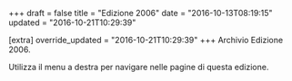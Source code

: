 +++
draft = false
title = "Edizione 2006"
date = "2016-10-13T08:19:15"
updated = "2016-10-21T10:29:39"

[extra]
override_updated = "2016-10-21T10:29:39"
+++
Archivio Edizione 2006.

Utilizza il menu a destra per navigare nelle pagine di questa edizione.
